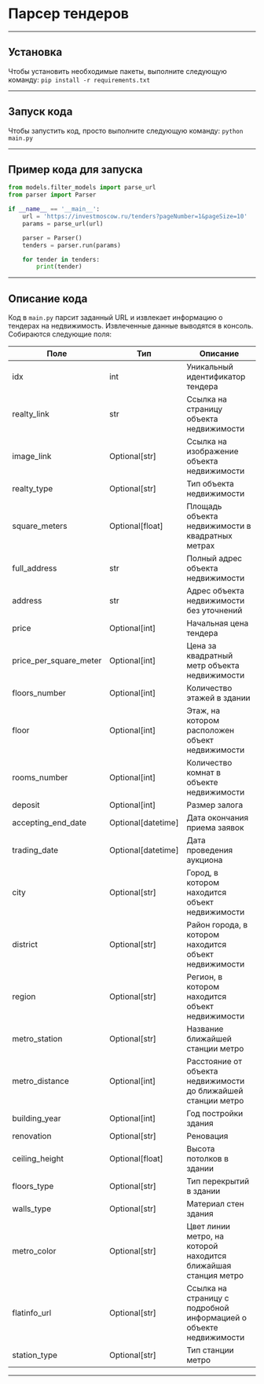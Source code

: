 # Парсер тендеров
___
## Установка
Чтобы установить необходимые пакеты, выполните следующую команду:
`pip install -r requirements.txt`
___
## Запуск кода

Чтобы запустить код, просто выполните следующую команду:
`python main.py`
___
## Пример кода для запуска

```python
from models.filter_models import parse_url
from parser import Parser

if __name__ == '__main__':
    url = 'https://investmoscow.ru/tenders?pageNumber=1&pageSize=10'
    params = parse_url(url)

    parser = Parser()
    tenders = parser.run(params)

    for tender in tenders:
        print(tender)
```
___
## Описание кода

Код в  `main.py`  парсит заданный URL и извлекает информацию о тендерах на недвижимость. Извлеченные данные выводятся в
консоль. Собираются следующие поля:

| Поле                   | Тип                | Описание                                                          | 
|------------------------|--------------------|-------------------------------------------------------------------| 
| idx                    | int                | Уникальный идентификатор тендера                                  | 
| realty_link            | str                | Ссылка на страницу объекта недвижимости                           | 
| image_link             | Optional[str]      | Ссылка на изображение объекта недвижимости                        | 
| realty_type            | Optional[str]      | Тип объекта недвижимости                                          | 
| square_meters          | Optional[float]    | Площадь объекта недвижимости в квадратных метрах                  | 
| full_address           | str                | Полный адрес объекта недвижимости                                 | 
| address                | str                | Адрес объекта недвижимости без уточнений                          | 
| price                  | Optional[int]      | Начальная цена тендера                                            | 
| price_per_square_meter | Optional[int]      | Цена за квадратный метр объекта недвижимости                      | 
| floors_number          | Optional[int]      | Количество этажей в здании                                        | 
| floor                  | Optional[int]      | Этаж, на котором расположен объект недвижимости                   | 
| rooms_number           | Optional[int]      | Количество комнат в объекте недвижимости                          | 
| deposit                | Optional[int]      | Размер залога                                                     | 
| accepting_end_date     | Optional[datetime] | Дата окончания приема заявок                                      | 
| trading_date           | Optional[datetime] | Дата проведения аукциона                                          | 
| city                   | Optional[str]      | Город, в котором находится объект недвижимости                    | 
| district               | Optional[str]      | Район города, в котором находится объект недвижимости             | 
| region                 | Optional[str]      | Регион, в котором находится объект недвижимости                   | 
| metro_station          | Optional[str]      | Название ближайшей станции метро                                  | 
| metro_distance         | Optional[int]      | Расстояние от объекта недвижимости до ближайшей станции метро     | 
| building_year          | Optional[int]      | Год постройки здания                                              | 
| renovation             | Optional[str]      | Реновация                                                         | 
| ceiling_height         | Optional[float]    | Высота потолков в здании                                          | 
| floors_type            | Optional[str]      | Тип перекрытий в здании                                           | 
| walls_type             | Optional[str]      | Материал стен здания                                              | 
| metro_color            | Optional[str]      | Цвет линии метро, на которой находится ближайшая станция метро    | 
| flatinfo_url           | Optional[str]      | Ссылка на страницу с подробной информацией о объекте недвижимости | 
| station_type           | Optional[str]      | Тип станции метро                                                 |

___